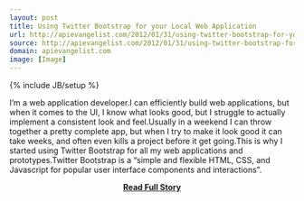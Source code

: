 ```yaml
---
layout: post
title: Using Twitter Bootstrap for your Local Web Application
url: http://apievangelist.com/2012/01/31/using-twitter-bootstrap-for-your-local-web-application/
source: http://apievangelist.com/2012/01/31/using-twitter-bootstrap-for-your-local-web-application/
domain: apievangelist.com
image: [Image]
---
```

{% include JB/setup %}<p>I&rsquo;m a web application developer.I can efficiently build web applications, but when it comes to the UI, I know what looks good, but I struggle to actually implement a consistent look and feel.Usually in a weekend I can throw together a pretty complete app, but when I try to make it look good it can take weeks, and often even kills a project before it get going.This is why I started using&nbsp;Twitter Bootstrap&nbsp;for all my web applications and prototypes.Twitter Bootstrap is a &ldquo;simple and flexible HTML, CSS, and Javascript for popular user interface components and interactions&rdquo;.</p>
<center><p><a href="http://apievangelist.com/2012/01/31/using-twitter-bootstrap-for-your-local-web-application/" style='padding:25px; font-sze:18px; font-weight: bold;'>Read Full Story</a></p></center>
